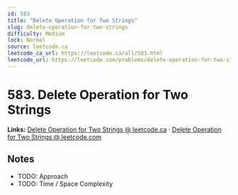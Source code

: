 ```yaml
--- 
id: 583
title: "Delete Operation for Two Strings"
slug: delete-operation-for-two-strings
difficulty: Medium
lock: Normal
source: leetcode.ca
leetcode_ca_url: https://leetcode.ca/all/583.html
leetcode_url: https://leetcode.com/problems/delete-operation-for-two-strings/
---
```


# 583. Delete Operation for Two Strings

**Links:** [Delete Operation for Two Strings @ leetcode.ca](https://leetcode.ca/all/583.html) · [Delete Operation for Two Strings @ leetcode.com](https://leetcode.com/problems/delete-operation-for-two-strings/)

## Notes
- TODO: Approach
- TODO: Time / Space Complexity
